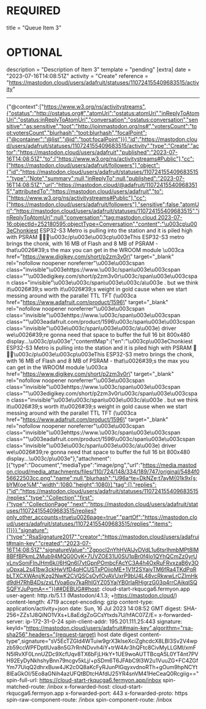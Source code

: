 
# REQUIRED
title = "Queue Item 3"
# OPTIONAL
description = "Description of Item 3"
template = "pending"
[extra]
date = "2023-07-16T14:08:51Z"
activity = "Create"
reference = "https://mastodon.cloud/users/adafruit/statuses/110724155409683515/activity"

---
{"@context":["https://www.w3.org/ns/activitystreams",{"ostatus":"http://ostatus.org#","atomUri":"ostatus:atomUri","inReplyToAtomUri":"ostatus:inReplyToAtomUri","conversation":"ostatus:conversation","sensitive":"as:sensitive","toot":"http://joinmastodon.org/ns#","votersCount":"toot:votersCount","blurhash":"toot:blurhash","focalPoint":{"@container":"@list","@id":"toot:focalPoint"}}],"id":"https://mastodon.cloud/users/adafruit/statuses/110724155409683515/activity","type":"Create","actor":"https://mastodon.cloud/users/adafruit","published":"2023-07-16T14:08:51Z","to":["https://www.w3.org/ns/activitystreams#Public"],"cc":["https://mastodon.cloud/users/adafruit/followers"],"object":{"id":"https://mastodon.cloud/users/adafruit/statuses/110724155409683515","type":"Note","summary":null,"inReplyTo":null,"published":"2023-07-16T14:08:51Z","url":"https://mastodon.cloud/@adafruit/110724155409683515","attributedTo":"https://mastodon.cloud/users/adafruit","to":["https://www.w3.org/ns/activitystreams#Public"],"cc":["https://mastodon.cloud/users/adafruit/followers"],"sensitive":false,"atomUri":"https://mastodon.cloud/users/adafruit/statuses/110724155409683515","inReplyToAtomUri":null,"conversation":"tag:mastodon.cloud,2023-07-16:objectId=252180595:objectType=Conversation","content":"\u003cp\u003eChonkiest ESP32-S3 Metro is pulling into the station and it is piled high with PSRAM 🚂💾🔌\u003c/p\u003e\u003cp\u003eThis ESP32-S3 metro brings the chonk, with 16 MB of Flash and 8 MB of PSRAM - that\u0026#39;s the max you can get in the WROOM module \u003ca href=\"https://www.digikey.com/short/p2zm3v0r\" target=\"_blank\" rel=\"nofollow noopener noreferrer\"\u003e\u003cspan class=\"invisible\"\u003ehttps://www.\u003c/span\u003e\u003cspan class=\"\"\u003edigikey.com/short/p2zm3v0r\u003c/span\u003e\u003cspan class=\"invisible\"\u003e\u003c/span\u003e\u003c/a\u003e . but we think it\u0026#39;s worth it\u0026#39;s weight in gold cause when we start messing around with the parallel TTL TFT (\u003ca href=\"https://www.adafruit.com/product/1596\" target=\"_blank\" rel=\"nofollow noopener noreferrer\"\u003e\u003cspan class=\"invisible\"\u003ehttps://www.\u003c/span\u003e\u003cspan class=\"\"\u003eadafruit.com/product/1596\u003c/span\u003e\u003cspan class=\"invisible\"\u003e\u003c/span\u003e\u003c/a\u003e) driver we\u0026#39;re gonna need that space to buffer the full 16 bit 800x480 display...\u003c/p\u003e","contentMap":{"en":"\u003cp\u003eChonkiest ESP32-S3 Metro is pulling into the station and it is piled high with PSRAM 🚂💾🔌\u003c/p\u003e\u003cp\u003eThis ESP32-S3 metro brings the chonk, with 16 MB of Flash and 8 MB of PSRAM - that\u0026#39;s the max you can get in the WROOM module \u003ca href=\"https://www.digikey.com/short/p2zm3v0r\" target=\"_blank\" rel=\"nofollow noopener noreferrer\"\u003e\u003cspan class=\"invisible\"\u003ehttps://www.\u003c/span\u003e\u003cspan class=\"\"\u003edigikey.com/short/p2zm3v0r\u003c/span\u003e\u003cspan class=\"invisible\"\u003e\u003c/span\u003e\u003c/a\u003e . but we think it\u0026#39;s worth it\u0026#39;s weight in gold cause when we start messing around with the parallel TTL TFT (\u003ca href=\"https://www.adafruit.com/product/1596\" target=\"_blank\" rel=\"nofollow noopener noreferrer\"\u003e\u003cspan class=\"invisible\"\u003ehttps://www.\u003c/span\u003e\u003cspan class=\"\"\u003eadafruit.com/product/1596\u003c/span\u003e\u003cspan class=\"invisible\"\u003e\u003c/span\u003e\u003c/a\u003e) driver we\u0026#39;re gonna need that space to buffer the full 16 bit 800x480 display...\u003c/p\u003e"},"attachment":[{"type":"Document","mediaType":"image/png","url":"https://media.mastodon.cloud/media_attachments/files/110/724/148/334/189/747/original/5484f056622503cc.png","name":null,"blurhash":"U96a^te=DkNZe;t7ayM{01k9x[s;bYM{oe%M","width":1080,"height":1080}],"tag":[],"replies":{"id":"https://mastodon.cloud/users/adafruit/statuses/110724155409683515/replies","type":"Collection","first":{"type":"CollectionPage","next":"https://mastodon.cloud/users/adafruit/statuses/110724155409683515/replies?only_other_accounts=true\u0026page=true","partOf":"https://mastodon.cloud/users/adafruit/statuses/110724155409683515/replies","items":[]}}},"signature":{"type":"RsaSignature2017","creator":"https://mastodon.cloud/users/adafruit#main-key","created":"2023-07-16T14:08:51Z","signatureValue":"ZgpocI2nYhHVAlJvDVdL1u6tsrIhmbMPt8lM8BFfBPkmL2Mub94MQG0OyK+7UVZOE31U0SU1pBr0f4Io1QYhQCmZz0yrUvLnvSoniFInJHm6k//6HQn6I7vtGpnPOmbcFAcYC3A4h4OxRuFRvxzaB6y3OuOpxaL2s41bw3ckHwVfD4qHCUSTxPOiioME+1V1f2SYaiyTM6fRa4TKdPqRbLTXCXWAnj/Kzg2NwK2CVQSCsOyfOvAVUxrP9bU4L48vcRkwwLrCZImHkd9dH7RhB4Ds/zxLfVoa6ov7kaRhIGYZ05YajYB0rIaRHjgrzG03q4rrCAikqlSQSQFYJuPgmA=="}}##DEBUG##host: cloud-start-rkqucga6.fermyon.app
user-agent: http.rb/5.1.1 (Mastodon/4.1.3; +https://mastodon.cloud/)
content-length: 4719
accept-encoding: gzip
content-type: application/activity+json
date: Sun, 16 Jul 2023 14:08:52 GMT
digest: SHA-256=ZZs1J8QiNO1VXs+L8aEdgZoGCsYtxds7U/hfAC07Z/E=
x-forwarded-server: ip-172-31-0-24
spin-client-addr: 195.201.111.25:443
signature: keyId="https://mastodon.cloud/users/adafruit#main-key",algorithm="rsa-sha256",headers="(request-target) host date digest content-type",signature="sV5EcTZGId4WTuiw9grX3klseXciZghcdcX8LBI3Sv2V4wpzb59ccWPFDptIUva8n5G7rRnNDvvh4iY+trW4Ar3hQFtc8CivMyLLGMI/xmFN5lRvXF0LnnUZDc9XcfUqv8TX6bFjLHkY+1UE9woAUTTBcqA5L0YT4nt7PVH92EyDyNkhshyBnn79ncgv5kLj/+pSDm6T6JFAbC9l3W2u1VuuZG+FC4ZGfYm77UiqQ2dhrxBuw4JK2c0Q8aKcFyRJunPlGqyxvdnoRTh+gOum9hpNCYt8lEaGkOI/5Eo8aGNih4azUFQtBDtcHAfdlJ25YR4snVM41HeCeaQ0Rcgiig=="
spin-full-url: https://cloud-start-rkqucga6.fermyon.app/inbox
spin-matched-route: /inbox
x-forwarded-host: cloud-start-rkqucga6.fermyon.app
x-forwarded-port: 443
x-forwarded-proto: https
spin-raw-component-route: /inbox
spin-component-route: /inbox

